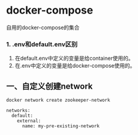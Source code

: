# docker-compose
自用的docker-compose的集合

### 1. .env和default.env区别
1. 在default.env中定义的变量是给container使用的。
2. 在.env中定义的变量是给docker-compose使用的。


## 一、自定义创建network
```
docker network create zookeeper-network
```



```
networks:
  default:
    external:
      name: my-pre-existing-network
```

